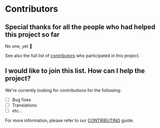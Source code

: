 # Contributors

## Special thanks for all the people who had helped this project so far

No one, yet 🙂

See also the full list of [contributors](https://github.com/iwf-web/nginx-https-proxy/contributors) who participated in this project.

## I would like to join this list. How can I help the project?

We're currently looking for contributions for the following:

- [ ] Bug fixes
- [ ] Translations
- [ ] etc...

For more information, please refer to our [CONTRIBUTING](CONTRIBUTING.md) guide.
